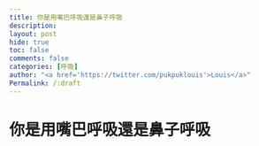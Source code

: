 ```yaml
---
title: 你是用嘴巴呼吸還是鼻子呼吸
description: 
layout: post
hide: true
toc: false
comments: false
categories: [呼吸] 
author: "<a href='https://twitter.com/pukpuklouis'>Louis</a>"
Permalink: /:draft
---
```


# 你是用嘴巴呼吸還是鼻子呼吸


